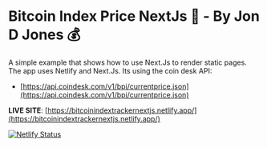 # Bitcoin Index Price NextJs 🤑 - By Jon D Jones 💰
 
A simple example that shows how to use Next.Js to render static pages.  The app uses Netlify and Next.Js.  Its using the coin desk API:

- [https://api.coindesk.com/v1/bpi/currentprice.json](https://api.coindesk.com/v1/bpi/currentprice.json)

**LIVE SITE**: [https://bitcoinindextrackernextjs.netlify.app/](https://bitcoinindextrackernextjs.netlify.app/)

[![Netlify Status](https://api.netlify.com/api/v1/badges/2ee95644-3133-4597-9ab3-c877fb433ef7/deploy-status)](https://app.netlify.com/sites/bitcoinindextrackernextjs/deploys)
